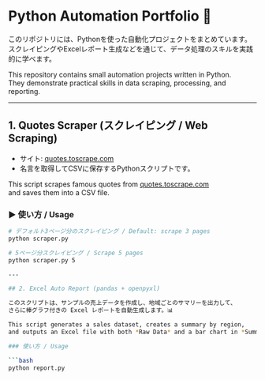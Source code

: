 # Python Automation Portfolio 🚀

このリポジトリには、Pythonを使った自動化プロジェクトをまとめています。  
スクレイピングやExcelレポート生成などを通じて、データ処理のスキルを実践的に学べます。

This repository contains small automation projects written in Python.  
They demonstrate practical skills in data scraping, processing, and reporting.

---

## 1. Quotes Scraper (スクレイピング / Web Scraping)

- サイト: [quotes.toscrape.com](https://quotes.toscrape.com)  
- 名言を取得してCSVに保存するPythonスクリプトです。

This script scrapes famous quotes from [quotes.toscrape.com](https://quotes.toscrape.com)  
and saves them into a CSV file.

### ▶ 使い方 / Usage
```bash
# デフォルト3ページ分のスクレイピング / Default: scrape 3 pages
python scraper.py

# 5ページ分スクレイピング / Scrape 5 pages
python scraper.py 5

---

## 2. Excel Auto Report (pandas + openpyxl)

このスクリプトは、サンプルの売上データを作成し、地域ごとのサマリーを出力して、
さらに棒グラフ付きの Excel レポートを自動生成します。📊

This script generates a sales dataset, creates a summary by region,
and outputs an Excel file with both *Raw Data* and a bar chart in *Summary*.

### 使い方 / Usage

```bash
python report.py
```




